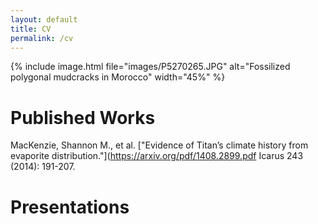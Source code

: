 ```yaml
---
layout: default
title: CV
permalink: /cv
---
```

{% include image.html file="images/P5270265.JPG" alt="Fossilized polygonal mudcracks in Morocco" width="45%" %}

# Published Works
MacKenzie, Shannon M., et al. ["Evidence of Titan’s climate history from evaporite distribution."](https://arxiv.org/pdf/1408.2899.pdf Icarus 243 (2014): 191-207.

# Presentations

